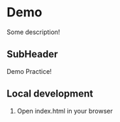 # Demo
Some description!

## SubHeader
Demo Practice!

## Local development
1. Open index.html in your browser

